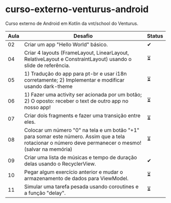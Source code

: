 # curso-externo-venturus-android
Curso externo de Android em Kotlin da vnt/school do Venturus.

| Aula | Desafio                           | Status |
|------|-----------------------------------|-----|
| 02 | Criar um app "Hello World" básico. | ✔ |
| 04 | Criar 4 layouts (FrameLayout, LinearLayout, RelativeLayout e ConstraintLayout) usando o slide de referência. | ⏳ |
| 05 | 1) Tradução do app para pt-br e usar i18n corretamente; 2) Implementar e modificar usando dark-theme | ⏳ |
| 06 | 1) Fazer uma activity ser acionada por um botão; 2) O oposto: receber o text de outro app no nosso app! | ⏳ |
| 07 | Criar dois fragments e fazer uma transição entre eles. | ⏳ |
| 08 | Colocar um número "0" na tela e um botão "+1" para somar este número. Assim que a tela rotacionar o número deve permanecer o mesmo! (salvar na memória) | ⏳ |
| 09 | Criar uma lista de músicas e tempo de duração delas usando o RecyclerView. | ✔ |
| 10 | Pegar algum exercício anterior e mudar o armazenamento de dados para ViewModel. | ⏳ |
| 11 | Simular uma tarefa pesada usando coroutines e a função "delay". | ⏳ |